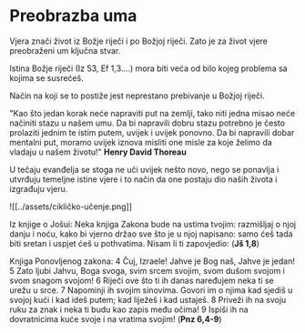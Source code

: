 # Preobrazba uma
<!-- ovdje staviti i one moje fizičke kartice o naravi ideje - vidi preobrazba uma A7 4mj-->

Vjera znači život iz Božje riječi i po Božjoj riječi. Zato je za život vjere preobraženi um ključna stvar.

Istina Božje riječi (Iz 53, Ef 1,3….) mora biti veća od bilo kojeg problema sa kojima se susrećeš.

Način na koji se to postiže jest neprestano prebivanje u Božjoj riječi.

"Kao što jedan korak neće napraviti put na zemlji, tako niti jedna misao neće načiniti stazu u našem umu. Da bi napravili dobru stazu potrebno je često prolaziti jednim te istim putem, uvijek i uvijek ponovno. Da bi napravili dobar mentalni put, moramo  uvijek iznova misliti one misle za koje želimo da vladaju u našem životu!"  **Henry David Thoreau**

U tečaju evanđelja se stoga ne uči uvijek nešto novo, nego se ponavlja i utvrđuju temeljne istine vjere i to način da one postaju dio naših života i izgrađuju vjeru. 


![[../assets/cikličko-učenje.png]]

Iz knjige o Jošui:
Neka knjiga Zakona bude na ustima tvojim: razmišljaj o njoj  danju i noću, kako bi vjerno držao sve što je u njoj napisano:  samo ćeš tada biti sretan i uspjet ćeš u pothvatima. Nisam li  ti zapovjedio: (**Jš 1,8**) 


Knjiga Ponovljenog zakona:
4 Čuj, Izraele! Jahve je Bog naš, Jahve je jedan! 5 Zato  ljubi Jahvu, Boga svoga, svim srcem svojim, svom dušom svojom  i svom snagom svojom! 6 Riječi ove što ti ih danas naređujem  neka ti se urežu u srce. 7 Napominji ih svojim sinovima. Govori  im o njima kad sjediš u svojoj kući i kad ideš putem; kad liježeš  i kad ustaješ. 8 Priveži ih na svoju ruku za znak i neka ti  budu kao zapis među očima! 9 Ispiši ih na dovratnicima kuće  svoje i na vratima svojim! (**Pnz  6,4-9**) 

